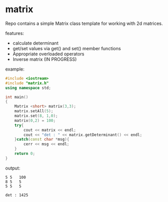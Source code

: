 # matrix
Repo contains a simple Matrix class template for working with 2d matrices.

features:
  * calculate determinant
  * get/set values via get() and set() member functions
  * Appropriate overloaded operators
  * Inverse matrix (IN PROGRESS)
  

example:
  
  ``` c++
  #include <iostream>
  #include "matrix.h"
  using namespace std;
  
  int main()
  {
      Matrix <short> matrix(3,3);
      matrix.setAll(5);
      matrix.set(8, 1,0);
      matrix(0,2) = 100;
      try{
          cout << matrix << endl;
          cout << "det : " << matrix.getDeterminant() << endl;
      }catch(const char *msg){
          cerr << msg << endl;
      }
      return 0;
  }
  ```
  
  output:
  ```
  5	5	100	
  8	5	5	
  5	5	5	

  det : 1425
  ```
